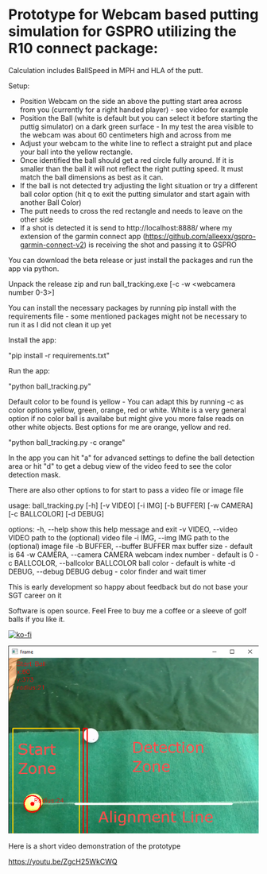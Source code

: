 # Prototype for Webcam based putting simulation for GSPRO utilizing the R10 connect package:

Calculation includes BallSpeed in MPH and HLA of the putt. 

Setup:

- Position Webcam on the side an above the putting start area across from you (currently for a right handed player) - see video for example
- Position the Ball (white is default but you can select it before starting the puttig simulator) on a dark green surface - In my test the area visible to the webcam was about 60 centimeters high and across from me
- Adjust your webcam to the white line to reflect a straight put and place your ball into the yellow rectangle.
- Once identified the ball should get a red circle fully around. If it is smaller than the ball it will not reflect the right putting speed. It must match the ball dimensions as best as it can.
- If the ball is not detected try adjusting the light situation or try a different ball color option (hit q to exit the putting simulator and start again with another Ball Color)
- The putt needs to cross the red rectangle and needs to leave on the other side
- If a shot is detected it is send to http://localhost:8888/ where my extension of the garmin connect app (https://github.com/alleexx/gspro-garmin-connect-v2) is receiving the shot and passing it to GSPRO

You can download the beta release or just install the packages and run the app via python.

Unpack the release zip and run ball_tracking.exe [-c <ballcolor OR calibrate> -w <webcamera number 0-3>]

You can install the necessary packages by running pip install with the requirements file - some mentioned packages might not be necessary to run it as I did not clean it up yet

Install the app:

"pip install -r requirements.txt"

Run the app:

"python ball_tracking.py"

Default color to be found is yellow - You can adapt this by running -c as color options yellow, green, orange, red or white. White is a very general option if no color ball is availabe but might give you more false reads on other white objects. Best options for me are orange, yellow and red.

"python ball_tracking.py -c orange"

In the app you can hit "a" for advanced settings to define the ball detection area or hit "d" to get a debug view of the video feed to see the color detection mask.

There are also other options to for start to pass a video file or image file

usage: ball_tracking.py [-h] [-v VIDEO] [-i IMG] [-b BUFFER] [-w CAMERA] [-c BALLCOLOR] [-d DEBUG]

options:
  -h, --help            show this help message and exit
  -v VIDEO, --video VIDEO
                        path to the (optional) video file
  -i IMG, --img IMG     path to the (optional) image file
  -b BUFFER, --buffer BUFFER
                        max buffer size - default is 64
  -w CAMERA, --camera CAMERA
                        webcam index number - default is 0
  -c BALLCOLOR, --ballcolor BALLCOLOR
                        ball color - default is white
  -d DEBUG, --debug DEBUG
                        debug - color finder and wait timer

This is early development so happy about feedback but do not base your SGT career on it

Software is open source. Feel Free to buy me a coffee or a sleeve of golf balls if you like it.

[![ko-fi](https://ko-fi.com/img/githubbutton_sm.svg)](https://ko-fi.com/U6U2I70HX)

<img src="Camera-Putting-Alignment.png">

Here is a short video demonstration of the prototype

https://youtu.be/ZgcH25WkCWQ



